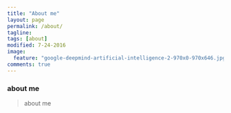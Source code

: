 ```yaml
---
title: "About me"
layout: page
permalink: /about/
tagline: 
tags: [about]
modified: 7-24-2016
image:
  feature: "google-deepmind-artificial-intelligence-2-970x0-970x646.jpg"
comments: true
---
```


### about me

>about me
